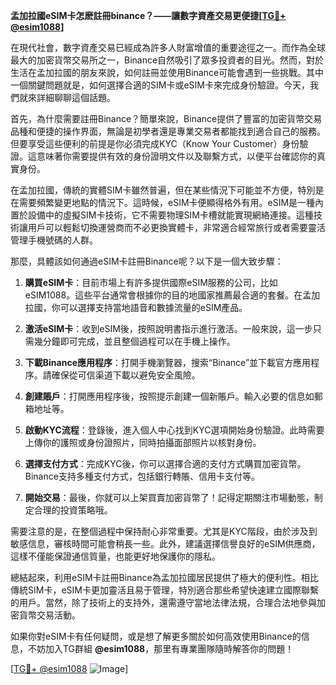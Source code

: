**孟加拉國eSIM卡怎麽註冊binance？——讓數字資產交易更便捷[[TG💪+ @esim1088](https://t.me/s/esim1088)]**

在現代社會，數字資產交易已經成為許多人財富增值的重要途徑之一。而作為全球最大的加密貨幣交易所之一，Binance自然吸引了眾多投資者的目光。然而，對於生活在孟加拉國的朋友來說，如何註冊並使用Binance可能會遇到一些挑戰。其中一個關鍵問題就是，如何選擇合適的SIM卡或eSIM卡來完成身份驗證。今天，我們就來詳細聊聊這個話題。

首先，為什麼需要註冊Binance？簡單來說，Binance提供了豐富的加密貨幣交易品種和便捷的操作界面，無論是初學者還是專業交易者都能找到適合自己的服務。但要享受這些便利的前提是你必須完成KYC（Know Your Customer）身份驗證。這意味著你需要提供有效的身份證明文件以及聯繫方式，以便平台確認你的真實身份。

在孟加拉國，傳統的實體SIM卡雖然普遍，但在某些情況下可能並不方便，特別是在需要頻繁變更地點的情況下。這時候，eSIM卡便顯得格外有用。eSIM是一種內置於設備中的虛擬SIM卡技術，它不需要物理SIM卡槽就能實現網絡連接。這種技術讓用戶可以輕鬆切換運營商而不必更換實體卡，非常適合經常旅行或者需要靈活管理手機號碼的人群。

那麼，具體該如何通過eSIM卡註冊Binance呢？以下是一個大致步驟：

1. **購買eSIM卡**：目前市場上有許多提供國際eSIM服務的公司，比如eSIM1088。這些平台通常會根據你的目的地國家推薦最合適的套餐。在孟加拉國，你可以選擇支持當地語音和數據流量的eSIM產品。

2. **激活eSIM卡**：收到eSIM後，按照說明書指示進行激活。一般來說，這一步只需幾分鐘即可完成，並且整個過程可以在手機上操作。

3. **下載Binance應用程序**：打開手機瀏覽器，搜索“Binance”並下載官方應用程序。請確保從可信渠道下載以避免安全風險。

4. **創建賬戶**：打開應用程序後，按照提示創建一個新賬戶。輸入必要的信息如郵箱地址等。

5. **啟動KYC流程**：登錄後，進入個人中心找到KYC選項開始身份驗證。此時需要上傳你的護照或身份證照片，同時拍攝面部照片以核對身份。

6. **選擇支付方式**：完成KYC後，你可以選擇合適的支付方式購買加密貨幣。Binance支持多種支付方式，包括銀行轉賬、信用卡支付等。

7. **開始交易**：最後，你就可以上架買賣加密貨幣了！記得定期關注市場動態，制定合理的投資策略哦。

需要注意的是，在整個過程中保持耐心非常重要。尤其是KYC階段，由於涉及到敏感信息，審核時間可能會稍長一些。此外，建議選擇信譽良好的eSIM供應商，這樣不僅能保證通信質量，也能更好地保護你的隱私。

總結起來，利用eSIM卡註冊Binance為孟加拉國居民提供了極大的便利性。相比傳統SIM卡，eSIM卡更加靈活且易于管理，特別適合那些希望快速建立國際聯繫的用戶。當然，除了技術上的支持外，還需遵守當地法律法規，合理合法地參與加密貨幣交易活動。

如果你對eSIM卡有任何疑問，或是想了解更多關於如何高效使用Binance的信息，不妨加入TG群組 **@esim1088**，那里有專業團隊隨時解答你的問題！

[[TG💪+ @esim1088](https://t.me/s/esim1088) ![Image](https://i.postimg.cc/4NQfJmqS/Snipaste-2025-05-13-00-14-12.png)]
